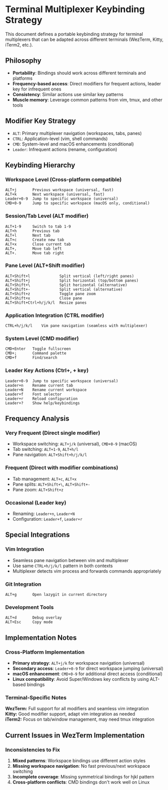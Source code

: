 # Terminal Multiplexer Keybinding Strategy

This document defines a portable keybinding strategy for terminal multiplexers that can be adapted across different terminals (WezTerm, Kitty, iTerm2, etc.).

## Philosophy

- **Portability**: Bindings should work across different terminals and platforms
- **Frequency-based access**: Direct modifiers for frequent actions, leader key for infrequent ones
- **Consistency**: Similar actions use similar key patterns
- **Muscle memory**: Leverage common patterns from vim, tmux, and other tools

## Modifier Key Strategy

- `ALT`: Primary multiplexer navigation (workspaces, tabs, panes)
- `CTRL`: Application-level (vim, shell commands)  
- `CMD`: System-level and macOS enhancements (conditional)
- `Leader`: Infrequent actions (rename, configuration)

## Keybinding Hierarchy

### Workspace Level (Cross-platform compatible)
```
ALT+j       Previous workspace (universal, fast)
ALT+k       Next workspace (universal, fast)
Leader+0-9  Jump to specific workspace (universal)
CMD+0-9     Jump to specific workspace (macOS only, conditional)
```

### Session/Tab Level (ALT modifier)
```
ALT+1-9     Switch to tab 1-9
ALT+h       Previous tab
ALT+l       Next tab
ALT+c       Create new tab
ALT+x       Close current tab
ALT+,       Move tab left
ALT+.       Move tab right
```

### Pane Level (ALT+Shift modifier)
```
ALT+Shift+l             Split vertical (left/right panes)
ALT+Shift+j             Split horizontal (top/bottom panes)
ALT+Shift+\             Split horizontal (alternative)
ALT+Shift+-             Split vertical (alternative)
ALT+Shift+z             Toggle pane zoom
ALT+Shift+x             Close pane
ALT+Shift+Ctrl+h/j/k/l  Resize panes
```

### Application Integration (CTRL modifier)
```
CTRL+h/j/k/l    Vim pane navigation (seamless with multiplexer)
```

### System Level (CMD modifier)
```
CMD+Enter   Toggle fullscreen
CMD+;       Command palette
CMD+f       Find/search
```

### Leader Key Actions (Ctrl+, + key)
```
Leader+0-9  Jump to specific workspace (universal)
Leader+n    Rename current tab
Leader+N    Rename current workspace
Leader+f    Font selector
Leader+r    Reload configuration
Leader+?    Show help/keybindings
```

## Frequency Analysis

### Very Frequent (Direct single modifier)
- Workspace switching: `ALT+j/k` (universal), `CMD+0-9` (macOS)
- Tab switching: `ALT+1-9`, `ALT+h/l`
- Pane navigation: `ALT+Shift+h/j/k/l`

### Frequent (Direct with modifier combinations)
- Tab management: `ALT+c`, `ALT+x`
- Pane splits: `ALT+Shift+\`, `ALT+Shift+-`
- Pane zoom: `ALT+Shift+z`

### Occasional (Leader key)
- Renaming: `Leader+n`, `Leader+N`
- Configuration: `Leader+f`, `Leader+r`

## Special Integrations

### Vim Integration
- Seamless pane navigation between vim and multiplexer
- Use same `CTRL+h/j/k/l` pattern in both contexts
- Multiplexer detects vim process and forwards commands appropriately

### Git Integration
```
ALT+g       Open lazygit in current directory
```

### Development Tools
```
ALT+d       Debug overlay
ALT+Esc     Copy mode
```

## Implementation Notes

### Cross-Platform Implementation
- **Primary strategy**: `ALT+j/k` for workspace navigation (universal)
- **Secondary access**: `Leader+0-9` for direct workspace jumping (universal)
- **macOS enhancement**: `CMD+0-9` for additional direct access (conditional)
- **Linux compatibility**: Avoid Super/Windows key conflicts by using ALT-based bindings

### Terminal-Specific Notes

**WezTerm:** Full support for all modifiers and seamless vim integration  
**Kitty:** Good modifier support, adapt vim integration as needed  
**iTerm2:** Focus on tab/window management, may need tmux integration

## Current Issues in WezTerm Implementation

### Inconsistencies to Fix
1. **Mixed patterns**: Workspace bindings use different action styles
2. **Missing workspace navigation**: No fast previous/next workspace switching
3. **Incomplete coverage**: Missing symmetrical bindings for hjkl pattern
4. **Cross-platform conflicts**: CMD bindings don't work well on Linux

